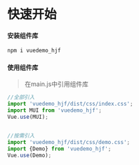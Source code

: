 # 快速开始

#### 安装组件库

```bash
npm i vuedemo_hjf
```

#### 使用组件库
>在main.js中引用组件库
```javascript
//全部引入
import 'vuedemo_hjf/dist/css/index.css';
import MUI from 'vuedemo_hjf';
Vue.use(MUI);


//按需引入
import 'vuedemo_hjf/dist/css/demo.css';
import {Demo} from 'vuedemo_hjf';
Vue.use(Demo);
```
